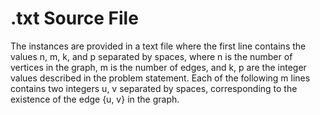 # .txt Source File
The instances are provided in a text file where the first line contains the values n, m, k, and p separated by spaces, where n is the number of vertices in the graph, m is the number of edges, and k, p are the integer values described in the problem statement. Each of the following m lines contains two integers u, v separated by spaces, corresponding to the existence of the edge {u, v} in the graph.

